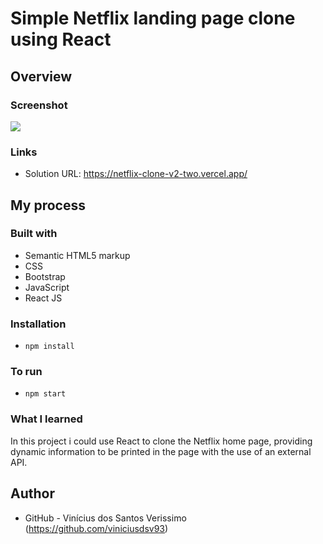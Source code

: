 # Simple Netflix landing page clone using React

## Overview

### Screenshot

![](./screenshot.png)

### Links

-   Solution URL: https://netflix-clone-v2-two.vercel.app/

## My process

### Built with

-   Semantic HTML5 markup
-   CSS
-   Bootstrap
-   JavaScript
-   React JS

### Installation

-   `npm install`

### To run

-   `npm start`

### What I learned

In this project i could use React to clone the Netflix home page, providing dynamic information to be printed in the page with the use of an external API.

## Author

-   GitHub - Vinícius dos Santos Verissimo (https://github.com/viniciusdsv93)

